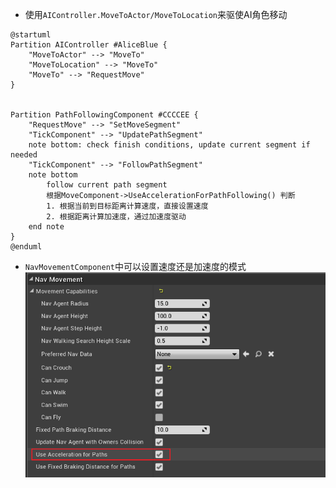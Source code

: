 * 使用`AIController.MoveToActor/MoveToLocation`来驱使AI角色移动
``` plantuml
@startuml
Partition AIController #AliceBlue {
    "MoveToActor" --> "MoveTo"
    "MoveToLocation" --> "MoveTo"
    "MoveTo" --> "RequestMove"
}


Partition PathFollowingComponent #CCCCEE {
    "RequestMove" --> "SetMoveSegment"
    "TickComponent" --> "UpdatePathSegment"
    note bottom: check finish conditions, update current segment if needed
    "TickComponent" --> "FollowPathSegment"
    note bottom
        follow current path segment 
        根据MoveComponent->UseAccelerationForPathFollowing() 判断
        1. 根据当前到目标距离计算速度，直接设置速度
        2. 根据距离计算加速度，通过加速度驱动
    end note
}
@enduml
```
* `NavMovementComponent`中可以设置速度还是加速度的模式
![](acc_for_path.png)